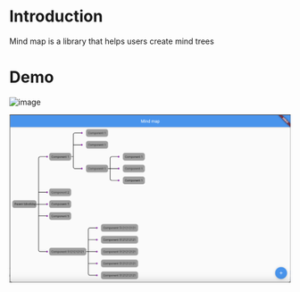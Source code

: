 # Introduction
Mind map is a library that helps users create mind trees
 
 
# Demo

<img src="https://user-images.githubusercontent.com/49116308/235081720-70912933-4623-440b-ab0e-9fb244ba38a6.png" alt="image" width="300" height="auto">

![Demo2](images/Screenshot%202024-01-24%20at%2011.16.24.png)
